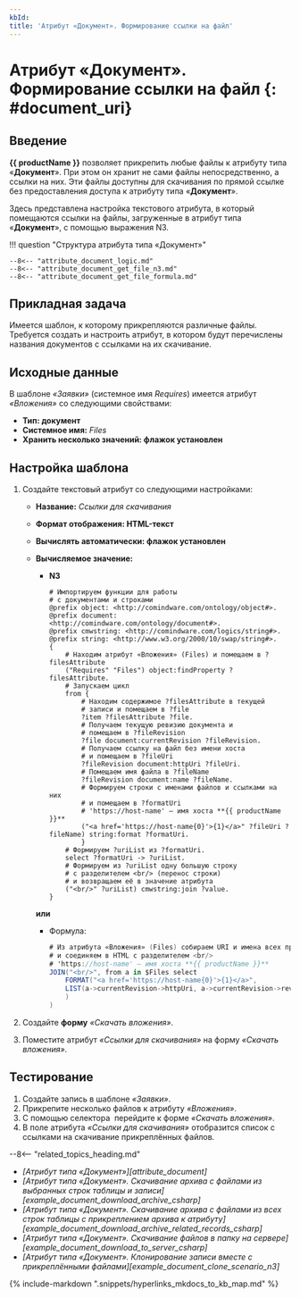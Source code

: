 ```yaml
---
kbId: 
title: 'Атрибут «Документ». Формирование ссылки на файл'
---
```


# Атрибут «Документ». Формирование ссылки на файл {: #document_uri}

## Введение

**{{ productName }}** позволяет прикрепить любые файлы к атрибуту типа «**Документ**». При этом он хранит не сами файлы непосредственно, а ссылки на них. Эти файлы доступны для скачивания по прямой ссылке без предоставления доступа к атрибуту типа «**Документ**».

Здесь представлена настройка текстового атрибута, в который помещаются ссылки на файлы, загруженные в атрибут типа «**Документ**», с помощью выражения N3.

!!! question "Структура атрибута типа «Документ»"

    --8<-- "attribute_document_logic.md"
    --8<-- "attribute_document_get_file_n3.md"
    --8<-- "attribute_document_get_file_formula.md"

## Прикладная задача

Имеется шаблон, к которому прикрепляются различные файлы. Требуется создать и настроить атрибут, в котором будут перечислены названия документов с ссылками на их скачивание.

## Исходные данные

В шаблоне _«Заявки»_ (системное имя _Requires_) имеется атрибут _«Вложения»_ со следующими свойствами:

- **Тип: документ**
- **Системное имя:** _Files_
- **Хранить несколько значений: флажок установлен**

## Настройка шаблона

1. Создайте текстовый атрибут со следующими настройками:

    - **Название:** _Ссылки для скачивания_
    - **Формат отображения: HTML-текст**
    - **Вычислять автоматически: флажок установлен**
    - **Вычисляемое значение:**
        - **N3**

            ``` turtle
            # Импортируем функции для работы
            # с документами и строками
            @prefix object: <http://comindware.com/ontology/object#>.
            @prefix document: <http://comindware.com/ontology/document#>.
            @prefix cmwstring: <http://comindware.com/logics/string#>.
            @prefix string: <http://www.w3.org/2000/10/swap/string#>.
            {
                # Находим атрибут «Вложения» (Files) и помещаем в ?filesAttribute
                ("Requires" "Files") object:findProperty ?filesAttribute.
                # Запускаем цикл
                from {
                    # Находим содержимое ?filesAttribute в текущей
                    # записи и помещаем в ?file
                    ?item ?filesAttribute ?file.
                    # Получаем текущую ревизию документа и
                    # помещаем в ?fileRevision
                    ?file document:currentRevision ?fileRevision.
                    # Получаем ссылку на файл без имени хоста
                    # и помещаем в ?fileUri
                    ?fileRevision document:httpUri ?fileUri.
                    # Помещаем имя файла в ?fileName
                    ?fileRevision document:name ?fileName.
                    # Формируем строки с именами файлов и ссылками на них
                    # и помещаем в ?formatUri
                    # 'https://host-name' — имя хоста **{{ productName }}**
                    ("<a href='https://host-name{0}'>{1}</a>" ?fileUri ?fileName) string:format ?formatUri.
                    }
                # Формируем ?uriList из ?formatUri.
                select ?formatUri -> ?uriList.
                # Формируем из ?uriList одну большую строку
                # с разделителем <br/> (перенос строки)
                # и возвращаем её в значение атрибута
                ("<br/>" ?uriList) cmwstring:join ?value.
            }
            ```

        **или**

        - Формула:

            ``` cs
            # Из атрибута «Вложения» (Files) собираем URI и имена всех прикреплённых файлов
            # и соединяем в HTML с разделителем <br/>
            # 'https://host-name' — имя хоста **{{ productName }}**
            JOIN("<br/>", from a in $Files select
                FORMAT("<a href='https://host-name{0}'>{1}</a>", 
                LIST(a->currentRevision->httpUri, a->currentRevision->revisionFilename)
                )
            )
            ```

2. Создайте **форму** _«Скачать вложения»_.
3. Поместите атрибут _«Ссылки для скачивания»_ на форму _«Скачать вложения»_.

## Тестирование

1. Создайте запись в шаблоне _«Заявки»_.
2. Прикрепите несколько файлов к атрибуту _«Вложения»_.
3. С помощью селектора <em class="fa-light fa-angle-down anchor">‌</em> перейдите к форме _«Скачать вложения»_.
4. В поле атрибута _«Ссылки для скачивания»_ отобразится список с ссылками на скачивание прикреплённых файлов.

<div class="relatedTopics" markdown="block">

--8<-- "related_topics_heading.md"

- _[Атрибут типа «Документ»][attribute_document]_
- _[Атрибут типа «Документ». Скачивание архива с файлами из выбранных строк таблицы и записи][example_document_download_archive_csharp]_
- _[Атрибут типа «Документ». Скачивание архива с файлами из всех строк таблицы с прикреплением архива к атрибуту][example_document_download_archive_related_records_csharp]_
- _[Атрибут типа «Документ». Скачивание файлов в папку на сервере][example_document_download_to_server_csharp]_
- _[Атрибут типа «Документ». Клонирование записи вместе с прикреплёнными файлами][example_document_clone_scenario_n3]_

</div>

{% include-markdown ".snippets/hyperlinks_mkdocs_to_kb_map.md" %}
